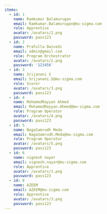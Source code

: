 ```yaml
---
items:
  - id: 1
    name: Ramkumar Balamurugan
    email: Ramkumar.Balamurugan@mu-sigma.com
    role: Apprentice
    avatar: /avatars/1.png
    password: pass123
  - id: 2
    name: Prafulla Dwivedi
    email: admin@gmail.com
    role: Program Orchestrator
    avatar: /avatars/2.png
    password: '123456'
  - id: 3
    name: Srijanani S
    email: Srijanani.S@mu-sigma.com
    role: Scorer
    avatar: /avatars/3.png
    password: pass123
  - id: 4
    name: MohamedRayyan Ahmed
    email: MohamedRayyan.Ahmed@mu-sigma.com
    role: Program Operator
    avatar: /avatars/4.png
    password: pass123
  - id: 5
    name: NagaSamrudh Meda
    email: NagaSamrudh.Meda@mu-sigma.com
    role: Program Operator
    avatar: /avatars/5.png
    password: pass123
  - id: 6
    name: vignesh nayar
    email: vignesh.nayar@mu-sigma.com
    role: Apprentice
    avatar: /avatars/1.png
    password: pass123
  - id: 8
    name: AZEEM
    email: AZEEM@mu-sigma.com
    role: Apprentice
    avatar: /avatars/3.png
    password: pass123
---
```


